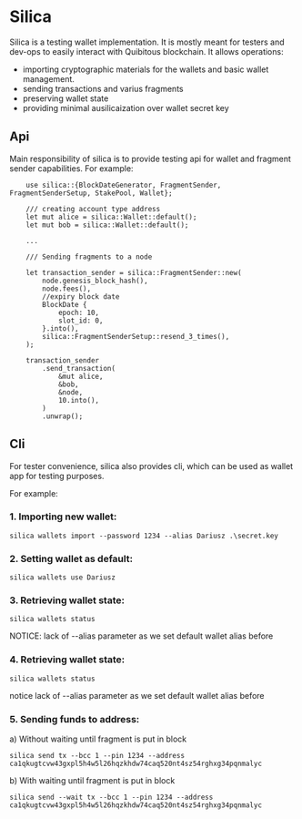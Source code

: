 # Silica

Silica is a testing wallet implementation. It is mostly meant for testers and dev-ops to easily
interact with Quibitous blockchain. It allows operations:

* importing cryptographic materials for the wallets and basic wallet management.
* sending transactions and varius fragments
* preserving wallet state
* providing minimal ausilicaization over wallet secret key


## Api

Main responsibility of silica is to provide testing api for wallet and fragment sender capabilities.
For example:

```
    use silica::{BlockDateGenerator, FragmentSender, FragmentSenderSetup, StakePool, Wallet};

    /// creating account type address
    let mut alice = silica::Wallet::default();
    let mut bob = silica::Wallet::default();

    ...

    /// Sending fragments to a node

    let transaction_sender = silica::FragmentSender::new(
        node.genesis_block_hash(),
        node.fees(),
        //expiry block date
        BlockDate {
            epoch: 10,
            slot_id: 0,
        }.into(),
        silica::FragmentSenderSetup::resend_3_times(),
    );

    transaction_sender
        .send_transaction(
            &mut alice,
            &bob,
            &node,
            10.into(),
        )
        .unwrap();

```

## Cli

For tester convenience, silica also provides cli, which can be used as wallet app for testing purposes.

For example:

### 1. Importing new wallet:

```
silica wallets import --password 1234 --alias Dariusz .\secret.key
```

### 2. Setting wallet as default:

```
silica wallets use Dariusz
```

### 3. Retrieving wallet state:


```
silica wallets status
```
NOTICE:  lack of --alias parameter as we set default wallet alias before

### 4. Retrieving wallet state:


```
silica wallets status
```

notice lack of --alias parameter as we set default wallet alias before

### 5. Sending funds to address:

a) Without waiting until fragment is put in block
```
silica send tx --bcc 1 --pin 1234 --address ca1qkugtcvw43gxpl5h4w5l26hqzkhdw74caq520nt4sz54rghxg34pqnmalyc
```

b) With waiting until fragment is put in block

```
silica send --wait tx --bcc 1 --pin 1234 --address ca1qkugtcvw43gxpl5h4w5l26hqzkhdw74caq520nt4sz54rghxg34pqnmalyc
```
